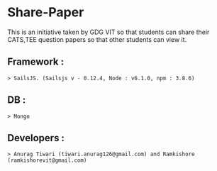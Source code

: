 # Share-Paper
This is an initiative taken by GDG VIT so that students can share their CATS,TEE question papers so that other students can view it.
    
## Framework : 
    > SailsJS. (Sailsjs v - 0.12.4, Node : v6.1.0, npm : 3.8.6)
    
## DB :
    > Mongo

## Developers :
    > Anurag Tiwari (tiwari.anurag126@gmail.com) and Ramkishore (ramkishorevit@gmail.com)   
